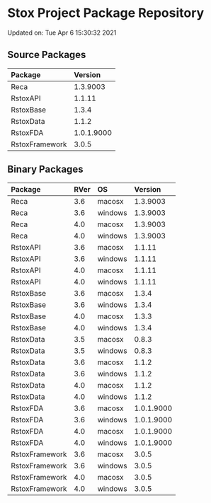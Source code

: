 # Stox Project Package Repository


Updated on: Tue Apr  6 15:30:32 2021
## Source Packages

|Package        |Version    |
|:--------------|:----------|
|Reca           |1.3.9003   |
|RstoxAPI       |1.1.11     |
|RstoxBase      |1.3.4      |
|RstoxData      |1.1.2      |
|RstoxFDA       |1.0.1.9000 |
|RstoxFramework |3.0.5      |

## Binary Packages

|Package        |RVer |OS      |Version    |
|:--------------|:----|:-------|:----------|
|Reca           |3.6  |macosx  |1.3.9003   |
|Reca           |3.6  |windows |1.3.9003   |
|Reca           |4.0  |macosx  |1.3.9003   |
|Reca           |4.0  |windows |1.3.9003   |
|RstoxAPI       |3.6  |macosx  |1.1.11     |
|RstoxAPI       |3.6  |windows |1.1.11     |
|RstoxAPI       |4.0  |macosx  |1.1.11     |
|RstoxAPI       |4.0  |windows |1.1.11     |
|RstoxBase      |3.6  |macosx  |1.3.4      |
|RstoxBase      |3.6  |windows |1.3.4      |
|RstoxBase      |4.0  |macosx  |1.3.3      |
|RstoxBase      |4.0  |windows |1.3.4      |
|RstoxData      |3.5  |macosx  |0.8.3      |
|RstoxData      |3.5  |windows |0.8.3      |
|RstoxData      |3.6  |macosx  |1.1.2      |
|RstoxData      |3.6  |windows |1.1.2      |
|RstoxData      |4.0  |macosx  |1.1.2      |
|RstoxData      |4.0  |windows |1.1.2      |
|RstoxFDA       |3.6  |macosx  |1.0.1.9000 |
|RstoxFDA       |3.6  |windows |1.0.1.9000 |
|RstoxFDA       |4.0  |macosx  |1.0.1.9000 |
|RstoxFDA       |4.0  |windows |1.0.1.9000 |
|RstoxFramework |3.6  |macosx  |3.0.5      |
|RstoxFramework |3.6  |windows |3.0.5      |
|RstoxFramework |4.0  |macosx  |3.0.5      |
|RstoxFramework |4.0  |windows |3.0.5      |
